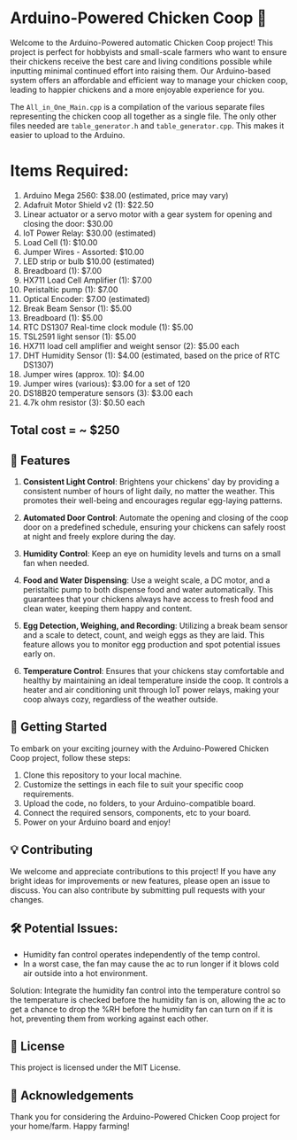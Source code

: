 # Arduino-Powered Chicken Coop 🐔

Welcome to the Arduino-Powered automatic Chicken Coop project! This project is perfect for hobbyists and small-scale farmers who want to ensure their chickens receive the best care and living conditions possible while inputting minimal continued effort into raising them. Our Arduino-based system offers an affordable and efficient way to manage your chicken coop, leading to happier chickens and a more enjoyable experience for you.

The `All_in_One_Main.cpp` is a compilation of the various separate files representing the chicken coop all together as a single file. The only other files needed are `table_generator.h` and `table_generator.cpp`. This makes it easier to upload to the Arduino. 

# Items Required: 
1. Arduino Mega 2560: $38.00 (estimated, price may vary)
2. Adafruit Motor Shield v2 (1): $22.50
3. Linear actuator or a servo motor with a gear system for opening and closing the door: $30.00 
4. IoT Power Relay: $30.00 (estimated)
5. Load Cell (1): $10.00
6. Jumper Wires - Assorted: $10.00
7. LED strip or bulb $10.00 (estimated)
8. Breadboard (1): $7.00
9. HX711 Load Cell Amplifier (1): $7.00
10. Peristaltic pump (1): $7.00
11. Optical Encoder: $7.00 (estimated)
12. Break Beam Sensor (1): $5.00
13. Breadboard (1): $5.00
15. RTC DS1307 Real-time clock module (1): $5.00
16. TSL2591 light sensor (1): $5.00
17. HX711 load cell amplifier and weight sensor (2): $5.00 each
18. DHT Humidity Sensor (1): $4.00 (estimated, based on the price of RTC DS1307)
19. Jumper wires (approx. 10): $4.00
20. Jumper wires (various): $3.00 for a set of 120
21. DS18B20 temperature sensors (3): $3.00 each
22. 4.7k ohm resistor (3): $0.50 each

## Total cost = ~ $250 

## 🌈 Features

1. **Consistent Light Control**: Brightens your chickens' day by providing a consistent number of hours of light daily, no matter the weather. This promotes their well-being and encourages regular egg-laying patterns.

2. **Automated Door Control**: Automate the opening and closing of the coop door on a predefined schedule, ensuring your chickens can safely roost at night and freely explore during the day.

3. **Humidity Control**: Keep an eye on humidity levels and turns on a small fan when needed.

4. **Food and Water Dispensing**: Use a weight scale, a DC motor, and a peristaltic pump to both dispense food and water automatically. This guarantees that your chickens always have access to fresh food and clean water, keeping them happy and content.

5. **Egg Detection, Weighing, and Recording**: Utilizing a break beam sensor and a scale to detect, count, and weigh eggs as they are laid. This feature allows you to monitor egg production and spot potential issues early on.

6. **Temperature Control**: Ensures that your chickens stay comfortable and healthy by maintaining an ideal temperature inside the coop. It controls a heater and air conditioning unit through IoT power relays, making your coop always cozy, regardless of the weather outside.

## 🚀 Getting Started

To embark on your exciting journey with the Arduino-Powered Chicken Coop project, follow these steps:

1. Clone this repository to your local machine.
2. Customize the settings in each file to suit your specific coop requirements.
3. Upload the code, no folders, to your Arduino-compatible board.
4. Connect the required sensors, components, etc to your board.
5. Power on your Arduino board and enjoy!

## 💡 Contributing

We welcome and appreciate contributions to this project! If you have any bright ideas for improvements or new features, please open an issue to discuss. You can also contribute by submitting pull requests with your changes.

## 🛠️ Potential Issues:
- Humidity fan control operates independently of the temp control. 
- In a worst case, the fan may cause the ac to run longer if it blows cold air outside into a hot environment.

Solution: Integrate the humidity fan control into the temperature control so the temperature is checked before the humidity fan is on, allowing the ac to get a chance to drop the %RH before the humidity fan can turn on if it is hot, preventing them from working against each other. 

## 📜 License

This project is licensed under the MIT License.

## 🎉 Acknowledgements

Thank you for considering the Arduino-Powered Chicken Coop project for your home/farm. Happy farming! 
